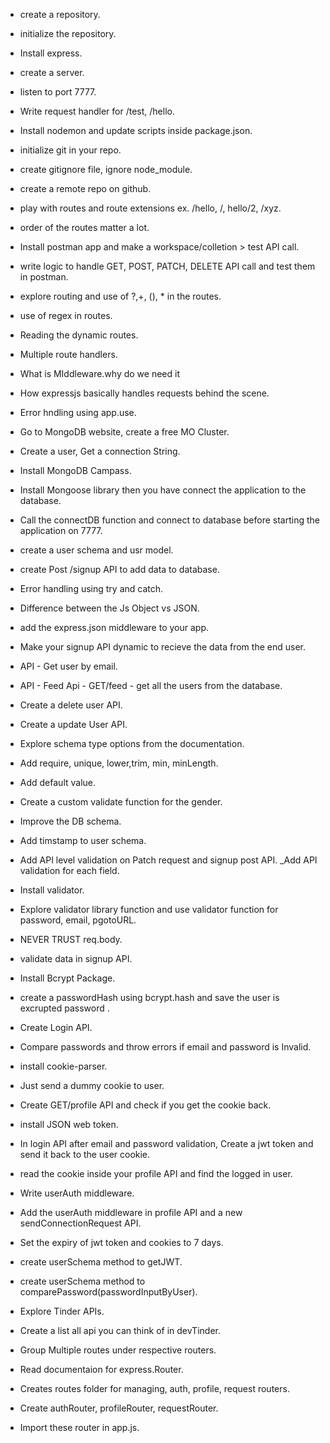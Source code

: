 - create a repository.
- initialize the repository.
- Install express.
- create a server.
- listen to port 7777.
- Write request handler for /test, /hello.
- Install nodemon and update scripts inside package.json.
- initialize git in your repo.
- create gitignore file, ignore node_module.
- create a remote repo on github.
- play with routes and route extensions ex. /hello, /, hello/2, /xyz.
- order of the routes matter a lot.
- Install postman app and make a workspace/colletion > test API call.
- write logic to handle GET, POST, PATCH, DELETE API call and test them in postman.
- explore routing and use of ?,+, (), * in the routes.
- use of regex in routes.
- Reading the dynamic routes.
- Multiple route handlers.
- What is MIddleware.why do we need it
- How expressjs basically handles requests behind the scene.

- Error hndling using app.use.
- Go to MongoDB website, create a free MO Cluster.
- Create a user, Get a connection String.
- Install MongoDB Campass.
- Install Mongoose library then you have connect the application to the database.
- Call the connectDB function and connect to database before starting the application on 7777.
- create a user schema and usr model.
- create Post /signup API to add data to database.
- Error handling using try and catch.


- Difference between the Js Object vs JSON.
- add the express.json middleware to your app.
- Make your signup API dynamic to recieve the data from the end user.
- API - Get user by email.
- API - Feed Api - GET/feed - get all the users from the database.
- Create a delete user API.
- Create a update User API.
- Explore schema type options from the documentation.
- Add require, unique, lower,trim, min, minLength.
- Add default value.
- Create a custom validate function for the gender.
- Improve the DB schema.
- Add timstamp to user schema.
- Add API level validation on Patch request and signup post API.
_Add API validation for each field.
- Install validator.
- Explore validator library function and use validator function for password, email, pgotoURL.
- NEVER TRUST req.body.
- validate data in signup API.
- Install Bcrypt Package.
- create a passwordHash using bcrypt.hash and save the user is excrupted password .
- Create Login API.
- Compare passwords and throw errors if email and password is Invalid.

- install cookie-parser.
- Just send a dummy cookie to user.
- Create GET/profile API and check if you get the cookie back.
- install JSON web token.
- In login API after email and password validation, Create a jwt token and send it back to the user cookie.
- read the cookie inside your profile API and find the logged in user.

- Write userAuth middleware.
- Add the userAuth middleware in profile API and a new sendConnectionRequest API.
- Set the expiry of jwt token and cookies to 7 days.

- create userSchema method to getJWT.
- create userSchema method to comparePassword(passwordInputByUser).

 - Explore Tinder APIs.
 - Create a list all api you can think of in devTinder.
 - Group Multiple routes under respective routers.
 - Read documentaion for express.Router.
 - Creates routes folder for managing, auth, profile, request routers.
 - Create authRouter, profileRouter, requestRouter.
 - Import these router in app.js.
 